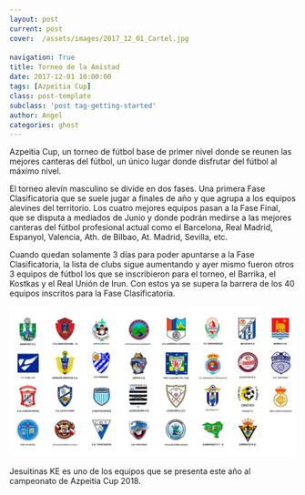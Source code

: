 ```yaml
---
layout: post
current: post
cover:  /assets/images/2017_12_01_Cartel.jpg

navigation: True
title: Torneo de la Amistad
date: 2017-12-01 10:00:00
tags: [Azpeitia Cup]
class: post-template
subclass: 'post tag-getting-started'
author: Angel
categories: ghost
---
```


Azpeitia Cup, un torneo de fútbol base de primer nivel donde se reunen las mejores canteras del fútbol, un único lugar donde disfrutar del fútbol al máximo nivel.

El torneo alevín masculino se divide en dos fases. Una primera Fase Clasificatoria que se suele jugar a finales de año y que agrupa a los equipos alevines del territorio. Los cuatro mejores equipos pasan a la Fase Final, que se disputa a mediados de Junio y donde podrán medirse a las mejores canteras del fútbol profesional actual como el Barcelona, Real Madrid, Espanyol, Valencia, Ath. de Bilbao, At. Madrid, Sevilla, etc.


Cuando quedan solamente 3 días para poder apuntarse a la Fase Clasificatoria, la lista de clubs sigue aumentando y ayer mismo fueron otros 3 equipos de fútbol los que se inscribieron para el torneo, el Barrika, el Kostkas y el Real Unión de Irun. Con estos ya se supera la barrera de los 40 equipos inscritos para la Fase Clasificatoria.


![JesuitinasKE Azpeitia Cup](/assets/images/2017-11-30-fase-clasificacion-azpeitia-18.jpg)

Jesuitinas KE es uno de los equipos que se presenta este año al campeonato de Azpeitia Cup 2018.

